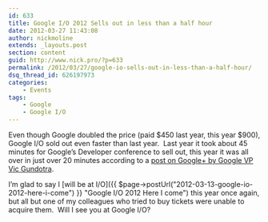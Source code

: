 ```yaml
---
id: 633
title: Google I/O 2012 Sells out in less than a half hour
date: 2012-03-27 11:43:08
author: nickmoline
extends: _layouts.post
section: content
guid: http://www.nick.pro/?p=633
permalink: /2012/03/27/google-io-sells-out-in-less-than-a-half-hour/
dsq_thread_id: 626197973
categories:
    - Events
tags:
    - Google
    - Google I/O
---
```


Even though Google doubled the price (paid $450 last year, this year $900), Google I/O sold out even faster than last year.  Last year it took about 45 minutes for Google&#8217;s Developer conference to sell out, this year it was all over in just over 20 minutes according to a <a href="https://plus.google.com/107117483540235115863/posts/iyc4arLjidR" target="_blank">post on Google+ by Google VP Vic Gundotra</a>.

<!--more-->

<amp-img src="{{ $page->baseUrl }}/wp-content/uploads/sites/4/2012/03/Region-capture-16.webp" width="260" height="236" layout="intrinsic" lightbox>
    <amp-img fallback src="{{ $page->baseUrl }}/wp-content/uploads/sites/4/2012/03/Region-capture-16.png" width="260" height="236" layout="intrinsic" lightbox></amp-img>
</amp-img>

I&#8217;m glad to say I [will be at I/O]({{ $page->postUrl("2012-03-13-google-io-2012-here-i-come") }} "Google I/O 2012 Here I come") this year once again, but all but one of my colleagues who tried to buy tickets were unable to acquire them.  Will I see you at Google I/O?
